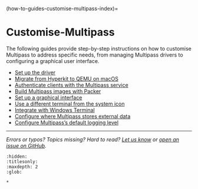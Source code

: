(how-to-guides-customise-multipass-index)=
# Customise-Multipass

The following guides provide step-by-step instructions on how to customise Multipass to address specific needs, from managing Multipass drivers to configuring a graphical user interface.

- [Set up the driver](set-up-the-driver) 
- [Migrate from Hyperkit to QEMU on macOS](migrate-from-hyperkit-to-qemu-on-macos)
- [Authenticate clients with the Multipass service](authenticate-clients-with-the-multipass-service)
- [Build Multipass images with Packer](build-multipass-images-with-packer)
- [Set up a graphical interface](set-up-a-graphical-interface)
- [Use a different terminal from the system icon](use-a-different-terminal-from-the-system-icon)
- [Integrate with Windows Terminal](integrate-with-windows-terminal)
- [Configure where Multipass stores external data](configure-where-multipass-stores-external-data)
- [Configure Multipass’s default logging level](configure-multipasss-default-logging-level)

<!-- REMOVED FROM DOCS AND MOVED TO COMMUNITY KNOWLEDGE
- [Use Multipass remotely](/)
-->

---

*Errors or typos? Topics missing? Hard to read? <a href="https://docs.google.com/forms/d/e/1FAIpQLSd0XZDU9sbOCiljceh3rO_rkp6vazy2ZsIWgx4gsvl_Sec4Ig/viewform?usp=pp_url&entry.317501128=https://canonical.com/multipass/docs/customise-multipass" target="_blank">Let us know</a> or <a href="https://github.com/canonical/multipass/issues/new/choose" target="_blank">open an issue on GitHub</a>.*


```{toctree}
:hidden:
:titlesonly:
:maxdepth: 2
:glob:

*


